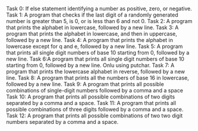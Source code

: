 Task 0: If else statement identifying a number as positive, zero, or negative.
Task 1: A program that checks if the last digit of a randomly generated number is greater than 5, is 0, or is less than 6 and not 0.
Task 2: A program that prints the alphabet in lowercase, followed by a new line.
Task 3: A program that prints the alphabet in lowercase, and then in uppercase, followed by a new line.
Task 4: A program that prints the alphabet in lowercase except for q and e, followed by a new line.
Task 5: A program that prints all single digit numbers of base 10 starting from 0, followed by a new line.
Task 6:A program that prints all single digit numbers of base 10 starting from 0, followed by a new line. Onlu using putchar.
Task 7: A program that prints the lowercase alphabet in reverse, followed by a new line.
Task 8: A program that prints all the numbers of base 16 in lowercase, followed by a new line.
Task 9: A program that prints all possible combinations of single-digit numbers followed by a comma and a space
Task 10: A program that prints all possible combinations of two digits separated by a comma and a space.
Task 11: A program that prints all possible combinations of three digits followed by a comma and a space.
Task 12: A program that prints all possible combinations of two two digit numbers separated by a comma and a space.
